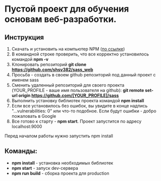 # Пустой проект для обучения основам веб-разработки.

## Инструкция

1. Скачать и установить на компьютер NPM  ([по ссылке](https://nodejs.org/en/download))
2. В командной строке проверить, что все корректно установилось командой **npm -v**
3. Клонировать репозиторий **git clone https://github.com/shsv382/sass_web**
4. Просьба - создать в своем github репозиторий под данный проект с именем sass
5. Сменить удаленный репозиторий для своего проекта (YOUR_PROFILE - ваше имя пользователя на github): **git remote set-url origin https://github.com/[YOUR_PROFILE]/sass**
6. Выполнить установку библиотек проекта командой **npm install**
7. Если все установилось без ошибок, вы увидите в конце надпись "...vulnerabilities: 0" или что-то подобное. Если будут ошибки - добро пожаловать в Google
8. Все готово к старту - **npm start**.  Проект запустится по адресу localhost:9000

Перед началом работы нужно запустить npm install

## Команды:
- **npm install** - установка необходимых библиотек
- **npm start** - запуск dev-сервера
- **npm run build** - сборка проекта для production
